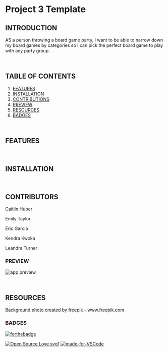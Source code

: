 # Project 3 Template

## INTRODUCTION

AS a person throwing a board game party, I want to be able to narrow down my board games by categories so I can pick the perfect board game to play with any party group.

<br>

## TABLE OF CONTENTS

1. [FEATURES](#features)
2. [INSTALLATION](#installation)
3. [CONTRIBUTIONS](#contributions)
4. [PREVIEW](#preview)
4. [RESOURCES](#resources)
5. [BADGES](#badges)

<br>

## FEATURES



<br>

## INSTALLATION



<br>

## CONTRIBUTORS

Caitlin Huber

Emily Taylor

Eric Garcia

Kendra Kwoka

Leandra Turner




### PREVIEW

![app preview](./images/preview1.png)


<br>

## RESOURCES
<a href="https://www.freepik.com/free-photos-vectors/background">Background photo created by freepik - www.freepik.com</a>


### BADGES


[![forthebadge](https://forthebadge.com/images/badges/check-it-out.svg)](https://mysterious-sierra-72763.herokuapp.com/)

[![Open Source Love svg1](https://badges.frapsoft.com/os/v1/open-source.svg?v=103)](https://github.com/emilyporterfieldtaylor/project_3)
[![made-for-VSCode](https://img.shields.io/badge/Made%20for-VSCode-1f425f.svg)](https://code.visualstudio.com/)

